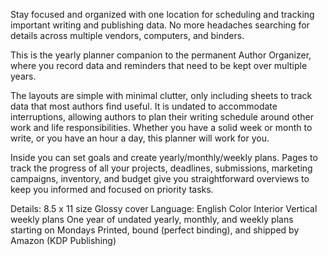 Stay focused and organized with one location for scheduling and tracking important writing and publishing data. No more headaches searching for details across multiple vendors, computers, and binders. 

This is the yearly planner companion to the permanent Author Organizer, where you record data and reminders that need to be kept over multiple years.

The layouts are simple with minimal clutter, only including sheets to track data that most authors find useful. It is undated to accommodate interruptions, allowing authors to plan their writing schedule around other work and life responsibilities. Whether you have a solid week or month to write, or you have an hour a day, this planner will work for you.

Inside you can set goals and create yearly/monthly/weekly plans. Pages to track the progress of all your projects, deadlines, submissions, marketing campaigns, inventory, and budget give you straightforward overviews to keep you informed and focused on priority tasks. 

Details:
8.5 x 11 size
Glossy cover
Language: English
Color Interior
Vertical weekly plans
One year of undated yearly, monthly, and weekly plans starting on Mondays
Printed, bound (perfect binding), and shipped by Amazon (KDP Publishing)